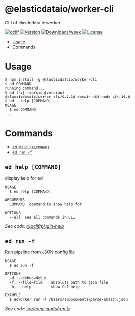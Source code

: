 @elasticdataio/worker-cli
=========================

CLI of elasticdata.io worker

[![oclif](https://img.shields.io/badge/cli-oclif-brightgreen.svg)](https://oclif.io)
[![Version](https://img.shields.io/npm/v/@elasticdataio/worker-cli.svg)](https://npmjs.org/package/@elasticdataio/worker-cli)
[![Downloads/week](https://img.shields.io/npm/dw/@elasticdataio/worker-cli.svg)](https://npmjs.org/package/@elasticdataio/worker-cli)
[![License](https://img.shields.io/npm/l/@elasticdataio/worker-cli.svg)](https://github.com/elasticdataio/worker-cli/blob/master/package.json)

<!-- toc -->
* [Usage](#usage)
* [Commands](#commands)
<!-- tocstop -->
# Usage
<!-- usage -->
```sh-session
$ npm install -g @elasticdataio/worker-cli
$ ed COMMAND
running command...
$ ed (-v|--version|version)
@elasticdataio/worker-cli/0.0.10 darwin-x64 node-v14.16.0
$ ed --help [COMMAND]
USAGE
  $ ed COMMAND
...
```
<!-- usagestop -->
# Commands
<!-- commands -->
* [`ed help [COMMAND]`](#ed-help-command)
* [`ed run -f`](#ed-run--f)

## `ed help [COMMAND]`

display help for ed

```
USAGE
  $ ed help [COMMAND]

ARGUMENTS
  COMMAND  command to show help for

OPTIONS
  --all  see all commands in CLI
```

_See code: [@oclif/plugin-help](https://github.com/oclif/plugin-help/blob/v3.2.2/src/commands/help.ts)_

## `ed run -f`

Run pipeline from JSON config file

```
USAGE
  $ ed run -f

OPTIONS
  -d, --debug=debug
  -f, --file=file    absolute path to json file
  -h, --help         show CLI help

EXAMPLE
  $ edworker run -f /Users/s/Documents/parse-amazon.json
```

_See code: [src/commands/run.ts](https://github.com/elasticdataio/worker-cli/blob/v0.0.10/src/commands/run.ts)_
<!-- commandsstop -->
